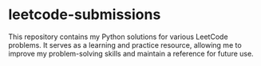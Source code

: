 # leetcode-submissions
This repository contains my Python solutions for various LeetCode problems. It serves as a learning and practice resource, allowing me to improve my problem-solving skills and maintain a reference for future use.
